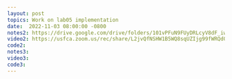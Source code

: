 ```yaml
---
layout: post
topics: Work on lab05 implementation
date:  2022-11-03 08:00:00 -0800
notes2: https://drive.google.com/drive/folders/101vPFuN9FUyDRLcyV8dF_iwteabMVgCF
video2: https://usfca.zoom.us/rec/share/L2jvQfNSHW1B5WQ8sqUZIjg99fWRQd0zc0oT0ZnWIawNdszdvYh2TNOHbdhgf1yN.BbXvnPPqjXjyzmLk
code2: 
notes3: 
video3:  
code3: 
---
```

